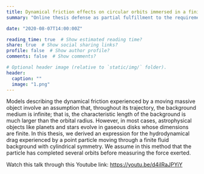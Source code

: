 ```yaml
---
title: Dynamical friction effects on circular orbits immersed in a finite gaseous background
summary: "Online thesis defense as partial fulfillment to the requirements for a masteral degree in Physics from the National Institute of Physics, University of the Philippines Diliman."

date: "2020-08-07T14:00:00Z"

reading_time: true  # Show estimated reading time?
share: true  # Show social sharing links?
profile: false  # Show author profile?
comments: false  # Show comments?

# Optional header image (relative to `static/img/` folder).
header:
  caption: ""
  image: "1.png"
---
```

Models describing the dynamical friction experienced by a moving massive object involve an assumption that, throughout its trajectory, the background medium is infinite; that is, the characteristic length of the background is much larger than the orbital radius. However, in most cases, astrophysical objects like planets and stars evolve in gaseous disks whose dimensions are finite. In this thesis, we derived an expression for the hydrodynamical drag experienced by a point particle moving through a finite fluid background with cylindrical symmetry. We assume in this method that the particle has completed several orbits before measuring the force exerted.

Watch this talk through this Youtube link: https://youtu.be/d4iIRaJPYiY

